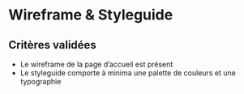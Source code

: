 # Wireframe & Styleguide

## Critères validées

* Le wireframe de la page d’accueil est présent
* Le styleguide comporte à minima une palette de couleurs et une typographie
